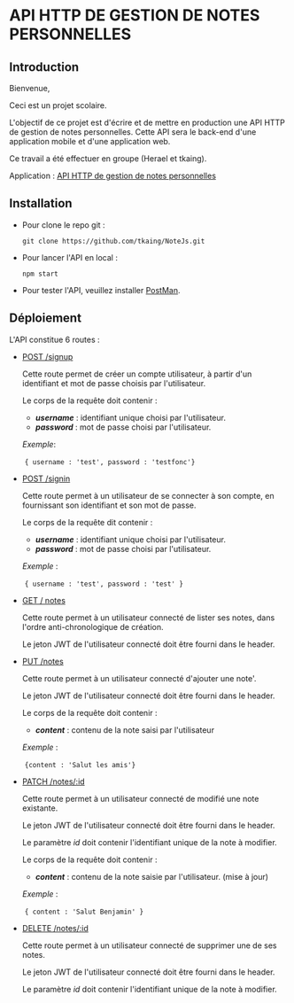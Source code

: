 # API HTTP DE GESTION DE NOTES PERSONNELLES

## Introduction

Bienvenue,

Ceci est un projet scolaire.

L'objectif de ce projet est d'écrire et de mettre en production une API HTTP de gestion de notes personnelles. Cette API sera le back-end d'une application mobile et d'une application web.

Ce travail a été effectuer en groupe (Herael et tkaing).

Application : [API HTTP de gestion de notes personnelles](<https://agile-ridge-63323.herokuapp.com/>)

## Installation

- Pour clone le repo git :

  ```git clone https://github.com/tkaing/NoteJs.git```

- Pour lancer l'API en local :

  ```npm start```

- Pour tester l'API, veuillez installer [PostMan](<https://www.getpostman.com/>).

## Déploiement

L'API constitue 6 routes :

- <u>POST /signup</u>

  Cette route permet de créer un compte utilisateur, à partir d'un identifiant et mot de passe choisis par l'utilisateur.

  Le corps de la requête doit contenir :

  - ***username*** : identifiant unique choisi par l'utilisateur.
  - ***password*** : mot de passe choisi par l'utilisateur.

  *Exemple*:

  ​	```{ username : 'test', password : 'testfonc'}```

- <u>POST /signin</u>

  Cette route permet à un utilisateur de se connecter à son compte, en fournissant son identifiant et son mot de passe.

  Le corps de la requête dit contenir :

  - ***username*** : identifiant unique choisi par l'utilisateur.
  - ***password*** : mot de passe choisi par l'utilisateur.

  *Exemple* :

  ​	```{ username : 'test', password : 'test' }```

- <u>GET / notes</u>

  Cette route permet à un utilisateur connecté de lister ses notes, dans l'ordre anti-chronologique de création.

  Le jeton JWT de l'utilisateur connecté doit être fourni dans le header.

- <u>PUT /notes</u></u>

  Cette route permet à un utilisateur connecté d'ajouter une note'.

  Le jeton JWT de l'utilisateur connecté doit être fourni dans le header.

  Le corps de la requête doit contenir :

  - ***content*** : contenu de la note saisi par l'utilisateur

  *Exemple* :

  ​	```{content : 'Salut les amis'}```

- <u>PATCH /notes/:id</u>

  Cette route permet à un utilisateur connecté de modifié une note existante.

  Le jeton JWT de l'utilisateur connecté doit être fourni dans le header.

  Le paramètre *id* doit contenir l'identifiant unique de la note à modifier.

  Le corps de la requête doit contenir :

  - ***content*** : contenu de la note saisie par l'utilisateur. (mise à jour)

  *Exemple* :

  ​	```{ content : 'Salut Benjamin' }```

- <u>DELETE /notes/:id</u>

  Cette route permet à un utilisateur connecté de supprimer une de ses notes.

  Le jeton JWT de l'utilisateur connecté doit être fourni dans le header.

  Le paramètre *id* doit contenir l'identifiant unique de la note à modifier.
